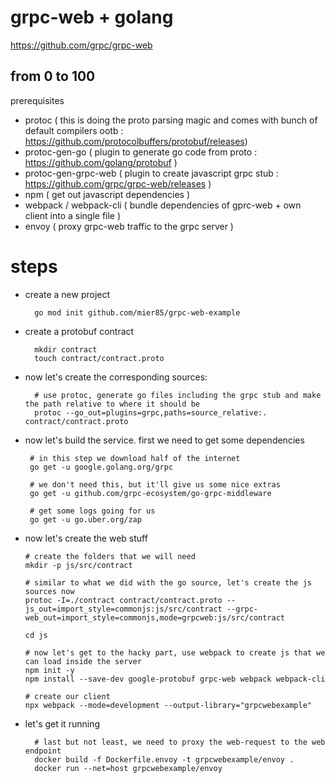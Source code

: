 # grpc-web + golang

https://github.com/grpc/grpc-web


## from 0 to 100 

prerequisites 
 
 - protoc ( this is doing the proto parsing magic and comes with bunch of default compilers ootb : https://github.com/protocolbuffers/protobuf/releases)
 - protoc-gen-go ( plugin to generate go code from proto : https://github.com/golang/protobuf )
 - protoc-gen-grpc-web ( plugin to create javascript grpc stub : https://github.com/grpc/grpc-web/releases )
 - npm ( get out javascript dependencies )
 - webpack / webpack-cli ( bundle dependencies of gprc-web + own client into a single file )
 - envoy ( proxy grpc-web traffic to the grpc server )


# steps 
- create a new project


        go mod init github.com/mier85/grpc-web-example

- create a protobuf contract


        mkdir contract
        touch contract/contract.proto


- now let's create the corresponding sources:


        # use protoc, generate go files including the grpc stub and make the path relative to where it should be
        protoc --go_out=plugins=grpc,paths=source_relative:. contract/contract.proto        





 - now let's build the service. first we need to get some dependencies 


        # in this step we download half of the internet
        go get -u google.golang.org/grpc
        
        # we don't need this, but it'll give us some nice extras
        go get -u github.com/grpc-ecosystem/go-grpc-middleware
        
        # get some logs going for us
        go get -u go.uber.org/zap
        
        
  - now let's create the web stuff
  
  
        # create the folders that we will need
        mkdir -p js/src/contract
  
        # similar to what we did with the go source, let's create the js sources now 
        protoc -I=./contract contract/contract.proto --js_out=import_style=commonjs:js/src/contract --grpc-web_out=import_style=commonjs,mode=grpcweb:js/src/contract

        cd js
        
        # now let's get to the hacky part, use webpack to create js that we can load inside the server
        npm init -y
        npm install --save-dev google-protobuf grpc-web webpack webpack-cli
        
        # create our client
        npx webpack --mode=development --output-library="grpcwebexample"  

        
- let's get it running        
        
        
        # last but not least, we need to proxy the web-request to the web endpoint 
    	docker build -f Dockerfile.envoy -t grpcwebexample/envoy .
        docker run --net=host grpcwebexample/envoy

        
        
        
